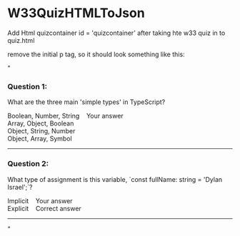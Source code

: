 # W33QuizHTMLToJson

Add Html quizcontainer id = 'quizcontainer' after taking hte w33 quiz in to quiz.html

remove the initial p tag, so it should look something like this:

"<div id="quizcontainer">
    <h3>Question 1:</h3>
    <p>What are the three main 'simple types' in TypeScript?</p>
    <div class="radiocontainer correct selected" id="label3" style="padding-right:135px">
        <div class="markcontainer"><i class="fa fa-check"></i></div>Boolean, Number, String&nbsp;&nbsp;<span
            class="answercomment">&nbsp;&nbsp;Your answer&nbsp;&nbsp;</span>
    </div>
    <div class="radiocontainer" id="label2">Array, Object, Boolean</div>
    <div class="radiocontainer" id="label1">Object, String, Number</div>
    <div class="radiocontainer" id="label4">Object, Array, Symbol</div>
    <hr>
    <h3>Question 2:</h3>
    <p>What type of assignment is this variable, \`const fullName: string = 'Dylan Israel';\`?</p>
    <div class="radiocontainer wrong" id="label2" style="padding-right:135px">
        <div class="markcontainer"><i class="fa fa-times"></i></div>Implicit&nbsp;&nbsp;<span
            class="answercomment">&nbsp;&nbsp;Your answer&nbsp;&nbsp;</span>
    </div>
    <div class="radiocontainer correct" id="label1" style="padding-right:160px">Explicit&nbsp;&nbsp;<span
            class="answercomment">&nbsp;&nbsp;Correct answer&nbsp;&nbsp;</span></div>
    <hr>
</div>"



